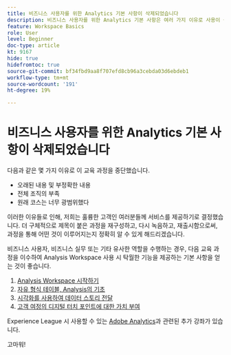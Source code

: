 ```yaml
---
title: 비즈니스 사용자를 위한 Analytics 기본 사항이 삭제되었습니다
description: 비즈니스 사용자를 위한 Analytics 기본 사항은 여러 가지 이유로 사용이 중단되었습니다.
feature: Workspace Basics
role: User
level: Beginner
doc-type: article
kt: 9167
hide: true
hidefromtoc: true
source-git-commit: bf34fbd9aa8f707efd8cb96a3cebda03d6ebdeb1
workflow-type: tm+mt
source-wordcount: '191'
ht-degree: 19%

---
```



# 비즈니스 사용자를 위한 Analytics 기본 사항이 삭제되었습니다

다음과 같은 몇 가지 이유로 이 교육 과정을 중단했습니다.

* 오래된 내용 및 부정확한 내용
* 전체 조직의 부족
* 원래 코스는 너무 광범위했다

이러한 이유들로 인해, 저희는 훌륭한 고객인 여러분들께 서비스를 제공하기로 결정했습니다. 더 구체적으로 제목이 붙은 과정을 재구성하고, 다시 녹음하고, 재출시함으로써, 과정을 통해 어떤 것이 이루어지는지 정확히 알 수 있게 해드리겠습니다.

비즈니스 사용자, 비즈니스 실무 또는 기타 유사한 역할을 수행하는 경우, 다음 교육 과정을 이수하여 Analysis Workspace 사용 시 탁월한 기능을 제공하는 기본 사항을 얻는 것이 좋습니다.

1. [Analysis Workspace 시작하기](https://experienceleague.adobe.com/?recommended=Analytics-U-1-2020.1.workspace)
1. [자유 형식 테이블, Analysis의 기초](https://experienceleague.adobe.com/?recommended=Analytics-U-1-2020.3)
1. [시각화를 사용하여 데이터 스토리 전달](https://experienceleague.adobe.com/?recommended=Analytics-U-1-2021.1.visualizations)
1. [고객 여정의 디지털 터치 포인트에 대한 가치 부여](https://experienceleague.adobe.com/?recommended=Analytics-U-1-2020.2)

Experience League 시 사용할 수 있는 [Adobe Analytics](https://experienceleague.adobe.com/?recommended=Analytics-U-1-2020.1.workspace)과 관련된 추가 강좌가 있습니다.

고마워!